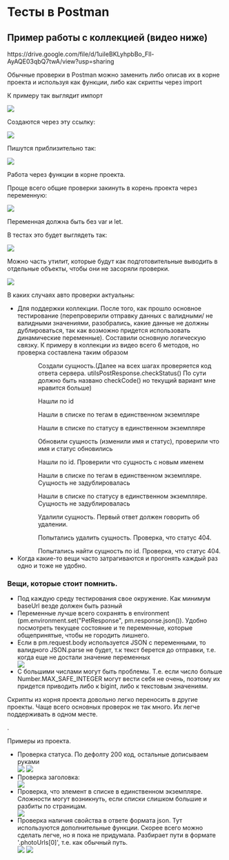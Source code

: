 <h1>Тесты в Postman</h1>
<h2>Пример работы с коллекцией (видео ниже)</h2>
https://drive.google.com/file/d/1uiIeBKLyhpbBo_Fll-AyAQE03qbQ7twA/view?usp=sharing 
<p>Обычные проверки в Postman можно заменить либо описав их в корне проекта и используя как функции, либо как скрипты через import</p>
<p>К примеру так выглядит импорт</p>
<img src="https://github.com/terikaisterika/work_with_collection/assets/48588741/10e9756a-2d17-4282-bdca-92fb3953e5d0">
<p>Создаются через эту ссылку:</p>
<img src="https://github.com/terikaisterika/work_with_collection/assets/48588741/848b7c49-ff4c-4b65-8e92-f84c27e7a997">
<p>Пишутся приблизительно так:</p>
<img src="https://github.com/terikaisterika/work_with_collection/assets/48588741/eca3b356-a47c-4179-83f3-2bb3ba7860a3">
<p>Работа через функции в корне проекта.</p>
<p>Проще всего общие проверки закинуть в корень проекта через переменную:</p>
<img src="https://github.com/terikaisterika/work_with_collection/assets/48588741/d65f09f8-5491-4f12-a6de-e0f17fddaf41">
<p>Переменная должна быть без var и let.</p>
<p>В тестах это будет выглядеть так: </p>
<img src="https://github.com/terikaisterika/work_with_collection/assets/48588741/be574ca6-e546-42fd-a9ba-9d9cceb0efe6">
<p>Можно часть утилит, которые будут как подготовительные выводить в отдельные объекты, чтобы они не засоряли проверки.</p>
<img src="https://github.com/terikaisterika/work_with_collection/assets/48588741/a3f57e67-eff9-4659-9bf2-7477bf205a70">
<p>В каких случаях авто проверки актуальны:</p>
<ul>
  <li>Для поддержки коллекции. После того, как прошло основное тестирование (перепроверили отправку данных с валидными/ не валидными значениями, разобрались, какие данные не должны дублироваться, так как возможно придется использовать динамические переменные). Составили основную логическую связку. К примеру в коллекции из видео всего 6 методов, но проверка составлена таким образом</li>
  <ul>
    <ol>Создали сущность.(Далее на всех шагах проверяется код ответа сервера. utilsPostResponse.checkStatus() По сути должно быть названо checkCode() но текущий вариант мне нравится больше)</ol>
    <ol>Нашли по id</ol>
    <ol>Нашли в списке по тегам в единственном экземпляре</ol>
    <ol>Нашли в списке по статусу в единственном экземпляре</ol>
    <ol>Обновили сущность (изменили имя и статус), проверили что имя и статус обновились</ol>
    <ol>Нашли по id. Проверили что сущность с новым именем</ol>
    <ol>Нашли в списке по тегам в единственном экземпляре. Сущность не задублировалась</ol>
    <ol>Нашли в списке по статусу в единственном экземпляре. Сущность не задублировалась</ol>
    <ol>Удалили сущность. Первый ответ должен говорить об удалении.</ol>
    <ol>Попытались удалить сущность. Проверка, что статус 404.</ol>
    <ol>Попытались найти сущность по id. Проверка, что статус 404.</ol>
  </ul>
  <li>Когда какие-то вещи часто затрагиваются и прогонять каждый раз одно и тоже не удобно.</li>
</ul>

<h3>Вещи, которые стоит помнить.</h3>
<ul>
  <li>Под каждую среду тестирования свое окружение. Как минимум baseUrl везде должен быть разный</li>
  <li>Переменные лучше всего сохранять в environment (pm.environment.set("PetResponse", pm.response.json()). Удобно посмотреть текущее состояние и те переменные, которые общепринятые, чтобы не городить лишнего.</li>
  <li>Если в pm.request.body используется JSON с переменными, то валидного JSON.parse не будет, т.к текст берется до отправки, т.е. когда еще не достали значение переменных</li>
  <img src="https://github.com/terikaisterika/work_with_collection/assets/48588741/588c9cc3-be89-4ae4-8e2c-deab84635ae7">
  <li>С большими числами могут быть проблемы. Т.е. если число больше Number.MAX_SAFE_INTEGER могут вести себя не очень, поэтому их придется приводить либо к bigint, либо к текстовым значениям.</li>
</ul>
<p>Скрипты из корня проекта довольно легко переносить в другие проекты. Чаще всего основных проверок не так много. Их легче поддерживать в одном месте.</p>.
<p>Примеры из проекта.</p>
<ul>
  <li>Проверка статуса. По дефолту 200 код, остальные дописываем руками</li>
  <img src="https://github.com/terikaisterika/work_with_collection/assets/48588741/46671180-c5fc-480b-a524-0133655d5eb5"/>
  <img src="https://github.com/terikaisterika/work_with_collection/assets/48588741/8bf221e3-0296-49ad-91c3-6950258dc2b6"/>
  <li>
    Проверка заголовка:
  </li>
  <img src="https://github.com/terikaisterika/work_with_collection/assets/48588741/38403e58-b2b5-4ff5-971b-4908154d9ecc"/>
  <li>Проверка, что элемент в списке в единственном экземпляре. Сложности могут возникнуть, если списки слишком большие и разбиты по страницам.</li>
  <img src="https://github.com/terikaisterika/work_with_collection/assets/48588741/79e4d0f6-3484-4292-ab1a-daef1f6e63bb"/>
  <li>
    Проверка наличия свойства в ответе формата json. Тут используются дополнительные функции. Скорее всего можно сделать легче, но я пока не придумала. Разбирает пути в формате '.photoUrls[0]', т.е. как обычный путь.
    
  </li>
  <img src="https://github.com/terikaisterika/work_with_collection/assets/48588741/6232ba33-273f-4a5b-9ffc-1f03b7b0794e"/>
  <img src="https://github.com/terikaisterika/work_with_collection/assets/48588741/f34a8c8a-653a-4f2a-91bb-c194dce92a76"/>
</ul>






